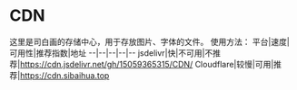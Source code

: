 # CDN
这里是司白画的存储中心，用于存放图片、字体的文件。
使用方法：
平台|速度|可用性|推荐指数|地址
--|--|--|--|--
jsdelivr|快|不可用|不推荐|https://cdn.jsdelivr.net/gh/15059365315/CDN/
Cloudflare|较慢|可用|推荐|https://cdn.sibaihua.top
